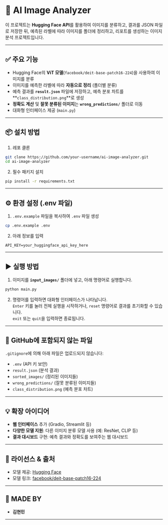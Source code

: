 # 🤖 AI Image Analyzer

이 프로젝트는 **Hugging Face API**를 활용하여 이미지를 분류하고, 결과를 JSON 파일로 저장한 뒤, 예측된 라벨에 따라 이미지를 폴더에 정리하고, 리포트를 생성하는 이미지 분석 프로젝트입니다.

---

## ✅ 주요 기능

- Hugging Face의 **ViT 모델**(`facebook/deit-base-patch16-224`)을 사용하여 이미지를 분류
- 이미지를 예측한 라벨에 따라 **자동으로 정리** (폴더별 분류)
- 예측 결과를 **`result.json`** 파일에 저장하고, 예측 분포 차트를 **`class_distribution.png`**로 생성
- **정확도 계산** 및 **잘못 분류된 이미지**는 **`wrong_predictions/`** 폴더로 이동
- 대화형 인터페이스 제공 (`main.py`)

---

## 📦 설치 방법

1. 레포 클론

```bash
git clone https://github.com/your-username/ai-image-analyzer.git
cd ai-image-analyzer
```

2. 필수 패키지 설치

```bash
pip install -r requirements.txt
```

---

## ⚙️ 환경 설정 (.env 파일)

1. `.env.example` 파일을 복사하여 `.env` 파일 생성

```bash
cp .env.example .env
```

2. 아래 정보를 입력

```env
API_KEY=your_huggingface_api_key_here
```

---

## ▶️ 실행 방법

1. 이미지를 **`input_images/`** 폴더에 넣고, 아래 명령어로 실행합니다.

```bash
python main.py
```

2. 명령어를 입력하면 대화형 인터페이스가 나타납니다.  
   `Enter` 키를 눌러 전체 실행을 시작하거나, `reset` 명령어로 결과를 초기화할 수 있습니다.  
   `exit` 또는 `quit`을 입력하면 종료됩니다.

---

## 📂 GitHub에 포함되지 않는 파일

`.gitignore`에 의해 아래 파일은 업로드되지 않습니다:

- `.env` (API 키 보안)
- `result.json` (분석 결과)
- `sorted_images/` (정리된 이미지들)
- `wrong_predictions/` (잘못 분류된 이미지들)
- `class_distribution.png` (예측 분포 차트)

---

## 💡 확장 아이디어

- **웹 인터페이스** 추가 (Gradio, Streamlit 등)
- **다양한 모델 지원**: 다른 이미지 분류 모델 사용 (예: ResNet, CLIP 등)
- **결과 대시보드** 구현: 예측 결과와 정확도를 보여주는 웹 대시보드

---

## 🧠 라이선스 & 출처

- 모델 제공: [Hugging Face](https://huggingface.co/)
- 모델 링크: [facebook/deit-base-patch16-224](https://huggingface.co/facebook/deit-base-patch16-224)

---

## 👤 MADE BY

- **김현민**

---